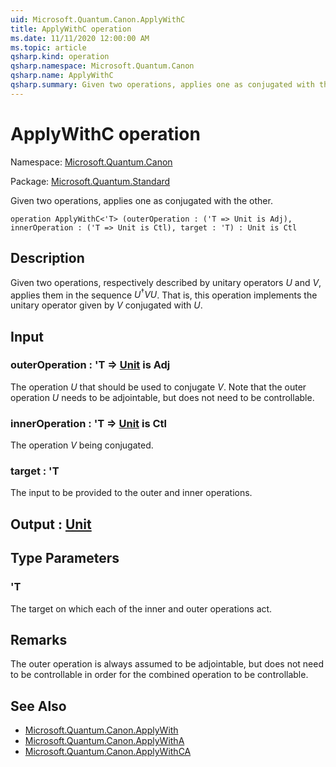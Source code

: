 ```yaml
---
uid: Microsoft.Quantum.Canon.ApplyWithC
title: ApplyWithC operation
ms.date: 11/11/2020 12:00:00 AM
ms.topic: article
qsharp.kind: operation
qsharp.namespace: Microsoft.Quantum.Canon
qsharp.name: ApplyWithC
qsharp.summary: Given two operations, applies one as conjugated with the other.
---
```


# ApplyWithC operation

Namespace: [Microsoft.Quantum.Canon](xref:Microsoft.Quantum.Canon)

Package: [Microsoft.Quantum.Standard](https://nuget.org/packages/Microsoft.Quantum.Standard)


Given two operations, applies one as conjugated with the other.

```qsharp
operation ApplyWithC<'T> (outerOperation : ('T => Unit is Adj), innerOperation : ('T => Unit is Ctl), target : 'T) : Unit is Ctl
```


## Description

Given two operations, respectively described by unitary operators $U$and $V$, applies them in the sequence $U^{\dagger} V U$. That is,this operation implements the unitary operator given by $V$ conjugatedwith $U$.

## Input

### outerOperation : 'T => [Unit](xref:microsoft.quantum.lang-ref.unit)  is Adj

The operation $U$ that should be used to conjugate $V$. Note that theouter operation $U$ needs to be adjointable, but does notneed to be controllable.


### innerOperation : 'T => [Unit](xref:microsoft.quantum.lang-ref.unit)  is Ctl

The operation $V$ being conjugated.


### target : 'T

The input to be provided to the outer and inner operations.



## Output : [Unit](xref:microsoft.quantum.lang-ref.unit)



## Type Parameters

### 'T

The target on which each of the inner and outer operations act.

## Remarks

The outer operation is always assumed to be adjointable, but does notneed to be controllable in order for the combined operation to becontrollable.

## See Also

- [Microsoft.Quantum.Canon.ApplyWith](xref:Microsoft.Quantum.Canon.ApplyWith)
- [Microsoft.Quantum.Canon.ApplyWithA](xref:Microsoft.Quantum.Canon.ApplyWithA)
- [Microsoft.Quantum.Canon.ApplyWithCA](xref:Microsoft.Quantum.Canon.ApplyWithCA)